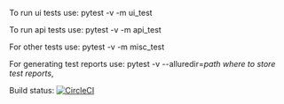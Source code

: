 To run ui tests use: pytest -v -m ui_test 

To run api tests use:  pytest -v -m api_test

For other tests use: pytest -v -m misc_test
 
For generating test reports use:
pytest -v --alluredir=*path where to store test reports*, 

Build status:
[![CircleCI](https://circleci.com/gh/mkomarenko/AQAPython.svg?style=svg)](https://circleci.com/gh/mkomarenko/AQAPython)  